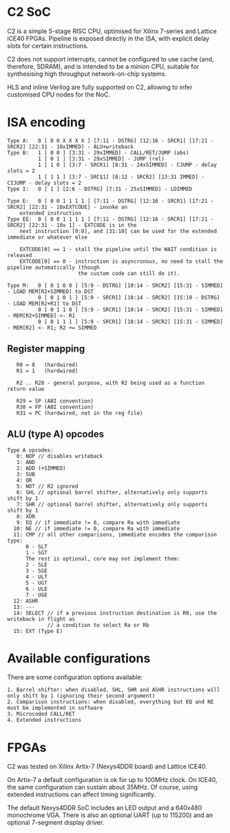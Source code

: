 # C2 SoC

C2 is a simple 5-stage RISC CPU, optimised for Xilinx 7-series and Lattice iCE40 FPGAs.
Pipeline is exposed directly in the ISA, with explicit delay slots for certain instructions.

C2 does not support interrupts, cannot be configured to use cache (and, therefore, SDRAM), and
is intended to be a *minion* CPU, suitable for synthesising high throughput network-on-chip systems.

HLS and inline Verilog are fully supported on C2, allowing to infer customised CPU nodes for the NoC.

# ISA encoding

```
Type A:   0 [ 0 0 X X X X ] [7:11 - DSTRG] [12:16 - SRCR1] [17:21 - SRCR2] [22:31 - 10xIMMED] - ALU+writeback
Type B:   1 [ 0 0 ] [3:31 - 29xIMMED] - CALL/RET/JUMP (abs)
          1 [ 0 1 ] [3:31 - 29xSIMMED] - JUMP (rel)
          1 [ 1 0 ] [3:7 - SRCR1] [8:31 - 24xSIMMED] - CJUMP - delay slots = 2
          1 [ 1 1 ] [3:7 - SRC$1] [8:12 - SRCR2] [13:31 IMMED] - CIJUMP - delay slots = 2
Type I:   0 [ 1 ] [2:6 - DSTRG] [7:31 - 25xSIMMED] - LDIMMED

Type E:   0 [ 0 0 1 1 1 1 ] [7:11 - DSTRG] [12:16 - SRCR1] [17:21 - SRCR2] [22:31 - 10xEXTCODE] - invoke an
    extended instruction
Type EE:  0 [ 0 0 1 1 1 1 ] [7:11 - DSTRG] [12:16 - SRCR1] [17:21 - SRCR2] [22:31 - 10x 1] - EXTCODE is in the
    next instruction [9:0], and [31:10] can be used for the extended immediate or whatever else

    EXTCODE[0] == 1 - stall the pipeline until the WAIT condition is released
    EXTCODE[0] == 0 - instruction is asyncronous, no need to stall the pipeline automatically (though
                       the custom code can still do it).

Type M:   0 [ 0 1 0 0 ] [5:9 - DSTRG] [10:14 - SRCR2] [15:31 - SIMMED] - LOAD MEM[R2+SIMMED] to DST
          0 [ 0 1 0 1 ] [5:9 - SRCR1] [10:14 - SRCR2] [15:19 - DSTRG] - LOAD MEM[R2+R1] to DST
          0 [ 0 1 1 0 ] [5:9 - SRCR1] [10:14 - SRCR2] [15:31 - SIMMED] - MEM[R2+SIMMED] <- R1
          0 [ 0 1 1 1 ] [5:9 - SRCR1] [10:14 - SRCR2] [15:31 - SIMMED] - MEM[R2] <- R1; R2 += SIMMED
```

## Register mapping

```
   R0 = 0   (hardwired)
   R1 = 1   (hardwired)

   R2 .. R28 - general purpose, with R2 being used as a function return value

   R29 = SP (ABI convention)
   R30 = FP (ABI convention)
   R31 = PC (hardwired, not in the reg file)
```


## ALU (type A) opcodes

```
Type A opcodes:
   0: NOP // disables writeback
   1: AND
   2: ADD (+SIMMED)
   3: SUB
   4: OR
   5: NOT // R2 ignored
   6: SHL // optional barrel shifter, alternatively only supports shift by 1
   7: SHR // optional barrel shifter, alternatively only supports shift by 1
   8: XOR
   9: EQ // if immediate != 0, compare Ra with immediate
  10: NE // if immediate != 0, compare Ra with immediate
  11: CMP // all other comparisons, immediate encodes the comparison type:
      0 - SLT
      1 - SGT
      The rest is optional, core may not implement them:
      2 - SLE
      3 - SGE
      4 - ULT
      5 - UGT
      6 - ULE
      7 - UGE
  12: ASHR
  13: ---
  14: SELECT // if a previous instruction destination is R0, use the writeback in flight as
             // a condition to select Ra or Rb
  15: EXT (Type E)
```

# Available configurations

There are some configuration options available:

    1. Barrel shifter: when disabled, SHL, SHR and ASHR instructions will only shift by 1 (ignoring their second argument)
    2. Comparison instructions: when disabled, everything but EQ and NE must be implemented in software
    3. Microcoded CALL/RET
    4. Extended instructions


# FPGAs

C2 was tested on Xilinx Artix-7 (Nexys4DDR board) and Lattice ICE40.

On Artix-7 a default configuration is ok for up to 100MHz clock. On ICE40, the same configuration can sustain 
about 35MHz. Of course, using extended instructions can affect timing significantly.

The default Nexys4DDR SoC includes an LED output and a 640x480 monochrome VGA. There is also an optional UART 
(up to 115200) and an optional 7-segment display driver.
